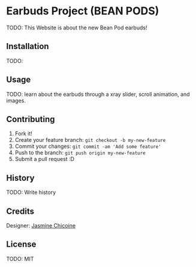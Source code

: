 # Earbuds Project (BEAN PODS)

TODO: This Website is about the new Bean Pod earbuds!

## Installation

TODO: 

## Usage

TODO: learn about the earbuds through a xray slider, scroll animation, and images.

## Contributing

1. Fork it!
2. Create your feature branch: `git checkout -b my-new-feature`
3. Commit your changes: `git commit -am 'Add some feature'`
4. Push to the branch: `git push origin my-new-feature`
5. Submit a pull request :D

## History

TODO: Write history

## Credits
Designer: [Jasmine Chicoine](https://github.com/jasminechicoine)

## License

TODO: MIT
